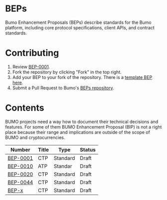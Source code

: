 # BEPs
Bumo Enhancement Proposals (BEPs) describe standards for the Bumo platform, including core protocol specifications, client APIs, and contract standards.

# Contributing

 1. Review [BEP-0001](BEPS/bep-0001.md).
 2. Fork the repository by clicking "Fork" in the top right.
 3. Add your BEP to your fork of the repository. There is a [template BEP here](BEPS/bep-x.md).
 4. Submit a Pull Request to Bumo's [BEPs repository](https://github.com/bumoproject/BEPs).

# Contents
BUMO projects need a way how to document their technical decisions and features. For some of them BUMO Enhancement Proposal (BIP) is not a right place because their range and implications are outside of the scope of BUMO and cryptocurrencies.

| Number                         | Title                                                                 | Type          | Status   |
|--------------------------------|-----------------------------------------------------------------------|---------------|----------|
| [BEP-0001](BEPS/bep-0001.md)   | CTP                                                                   | Standard      | Draft    |
| [BEP-0010](BEPS/bep-0010.rst)  | ATP                                                                   | Standar       | Draft    |
| [BEP-0020](BEPS/bep-0020.rst)  | CTP                                                                   | Standard      | Draft    |
| [BEP-0044](BEPS/bep-0044.md)   | CTP                                                                   | Standard      | Draft    |
| [BEP-x](BEPS/bep-x.md)         | CTP                                                                   | Standard      | Draft    |
